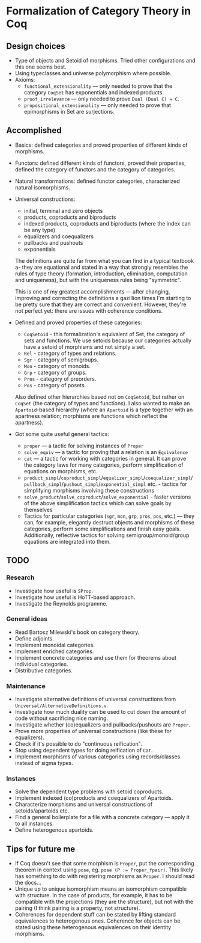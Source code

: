 # Formalization of Category Theory in Coq

## Design choices
* Type of objects and Setoid of morphisms. Tried other configurations and this one seems best.
* Using typeclasses and universe polymorphism where possible.
* Axioms:
  - `functional_extensionality` — only needed to prove that the category `CoqSet` has exponentials and indexed products.
  - `proof_irrelevance` — only needed to prove `Dual (Dual C) = C`.
  - `propositional_extensionality` — only needed to prove that epimorphisms in Set are surjections.

## Accomplished
* Basics: defined categories and proved properties of different kinds of morphisms.
* Functors: defined different kinds of functors, proved their properties, defined the category of functors and the category of categories.
* Natural transformations: defined functor categories, characterized natural isomorphisms.
* Universal constructions:
  - initial, terminal and zero objects
  - products, coproducts and biproducts
  - indexed products, coproducts and biproducts (where the index can be any type)
  - equalizers and coequalizers
  - pullbacks and pushouts
  - exponentials

  The definitions are quite far from what you can find in a typical textbook a- they are equational and stated in a way that strongly resembles the rules of type theory (formation, introduction, elimination, computation and uniqueness), but with the uniqueness rules being "symmetric".

  This is one of my greatest accomplishments — after changing, improving and correcting the definitions a gazillion times I'm starting to be pretty sure that they are correct and convenient. However, they're not perfect yet: there are issues with coherence conditions.
* Defined and proved properties of these categories:
  - `CoqSetoid` - this formalization's equivalent of Set, the category of sets and functions. We use setoids because our categories actually have a setoid of morphisms and not simply a set.
  - `Rel` - category of types and relations.
  - `Sgr` - category of semigroups.
  - `Mon` - category of monoids.
  - `Grp` - category of groups.
  - `Pros` - category of preorders.
  - `Pos` - category of posets.

  Also defined other hierarchies based not on `CoqSetoid`, but rather on `CoqSet` (the category of types and functions). I also wanted to make an `Apartoid`-based hierarchy (where an `Apartoid` is a type together with an apartness relation; morphisms are functions which reflect the apartness).
* Got some quite useful general tactics:
  - `proper` — a tactic for solving instances of `Proper`
  - `solve_equiv` —  a tactic for proving that a relation is an `Equivalence`
  - `cat` — a tactic for working with categories in general. It can prove the category laws for many categories, perform simplification of equations on morphisms, etc.
  - `product_simpl`/`coproduct_simpl`/`equalizer_simpl`/`coequalizer_simpl`/`pullback_simpl`/`pushout_simpl`/`exponential_simpl` etc. - tactics for simplifying morphisms involving these constructions
  - `solve_product`/`solve_coproduct`/`solve_exponential` - faster versions of the above simplification tactics which can solve goals by themselves
  - Tactics for particular categories (`sgr`, `mon`, `grp`, `pros`, `pos`, etc.) — they can, for example, elegantly destruct objects and morphisms of these categories, perform some simplifications and finish easy goals. Additionally, reflective tactics for solving semigroup/monoid/group equations are integrated into them.

## TODO

### Research
* Investigate how useful is `SProp`.
* Investigate how useful is HoTT-based approach.
* Investigate the Reynolds programme.

### General ideas
* Read Bartosz Milewski's book on category theory.
* Define adjoints.
* Implement monoidal categories.
* Implement enriched categories.
* Implement concrete categories and use them for theorems about individual categories.
* Distributive categories.

### Maintenance
* Investigate alternative definitions of universal constructions from `Universal/AlternativeDefinitions.v`.
* Investigate how much duality can be used to cut down the amount of code without sacrificing nice naming.
* Investigate whether (co)equalizers and pullbacks/pushouts are `Proper`.
* Prove more properties of universal constructions (like these for equalizers).
* Check if it's possible to do "continuous reification".
* Stop using dependent types for doing reification of `Cat`.
* Implement morphisms of various categories using records/classes instead of sigma types.

### Instances
* Solve the dependent type problems with setoid coproducts.
* Implement indexed (co)products and coequalizers of Apartoids.
* Characterize morphisms and universal constructions of setoids/apartoids etc.
* Find a general boilerplate for a file with a concrete category — apply it to all instances.
* Define heterogenous apartoids.

## Tips for future me
* If Coq doesn't see that some morphism is `Proper`, put the corresponding theorem in context using `pose`, eg. `pose (P := Proper_fpair)`. This likely has something to do with registering morphisms as `Proper`. I should read the docs...
* Unique up to unique isomorphism means an isomorphism compatible with structure. In the case of products, for example, it has to be compatible with the projections (they are the structure), but not with the pairing (I think pairing is a property, not structure).
* Coherences for dependent stuff can be stated by lifting standard equivalences to heterogenous ones. Coherence for objects can be stated using these heterogenous equivalences on their identity morphisms.